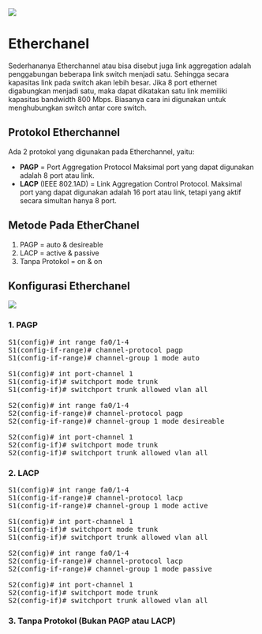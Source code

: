 <img align="center" src="https://drive.google.com/uc?export=view&id=1x94XFjq_i-5FwvYlJ7rimD6ej9pawh3O">


# Etherchanel

Sederhananya Etherchannel atau bisa disebut juga link aggregation adalah penggabungan beberapa link switch menjadi satu. Sehingga secara kapasitas link pada switch akan lebih besar. Jika 8 port ethernet digabungkan menjadi satu, maka dapat dikatakan satu link memiliki kapasitas bandwidth 800 Mbps. Biasanya cara ini digunakan untuk menghubungkan switch antar core switch.

## Protokol Etherchannel
Ada 2 protokol yang digunakan pada Etherchannel, yaitu:

- <b>PAGP</b> = Port Aggregation Protocol
Maksimal port yang dapat digunakan adalah 8 port atau link.
- <b>LACP</b> (IEEE 802.1AD) = Link Aggregation Control Protocol.
Maksimal port yang dapat digunakan adalah 16 port atau link, tetapi yang aktif secara simultan hanya 8 port.

## Metode Pada EtherChanel

1. PAGP = auto & desireable
2. LACP = active & passive
3. Tanpa Protokol = on & on

## Konfigurasi Etherchanel

<img align="center" src="https://drive.google.com/uc?export=view&id=1oaiCWgoJ4UH2Do0p6mMzFEyRZ1cNhAgw">

### 1. PAGP
<pre>
S1(config)# int range fa0/1-4
S1(config-if-range)# channel-protocol pagp
S1(config-if-range)# channel-group 1 mode auto

S1(config)# int port-channel 1
S1(config-if)# switchport mode trunk
S1(config-if)# switchport trunk allowed vlan all

S2(config)# int range fa0/1-4
S2(config-if-range)# channel-protocol pagp
S2(config-if-range)# channel-group 1 mode desireable

S2(config)# int port-channel 1
S2(config-if)# switchport mode trunk
S2(config-if)# switchport trunk allowed vlan all
</pre>

### 2. LACP
<pre>
S1(config)# int range fa0/1-4
S1(config-if-range)# channel-protocol lacp
S1(config-if-range)# channel-group 1 mode active

S1(config)# int port-channel 1
S1(config-if)# switchport mode trunk
S1(config-if)# switchport trunk allowed vlan all

S2(config)# int range fa0/1-4
S2(config-if-range)# channel-protocol lacp
S2(config-if-range)# channel-group 1 mode passive

S2(config)# int port-channel 1
S2(config-if)# switchport mode trunk
S2(config-if)# switchport trunk allowed vlan all
</pre>

### 3. Tanpa Protokol (Bukan PAGP atau LACP)

